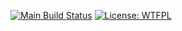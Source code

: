 [![Main Build Status](https://img.shields.io/github/checks-status/UnHingedIndustries/scripts/main?label=build&logo=github)](https://github.com/UnHingedIndustries/scripts/actions?query=branch%3Amain)
[![License: WTFPL](https://img.shields.io/badge/License-WTFPL-red.svg)](http://www.wtfpl.net/txt/copying/)
